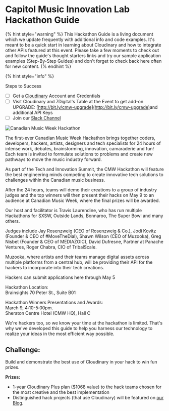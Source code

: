 # Capitol Music Innovation Lab Hackathon Guide

{% hint style="warning" %}
This Hackathon Guide is a living document which we update frequently with additional info and code examples. It's meant to be a quick start in learning about Cloudinary and how to integrate other APIs featured at this event. Please take a few moments to check out and follow the guide's thought starters links and try our sample application examples \(Step-By-Step Guides\) and don't forget to check back here often for new content.
{% endhint %}

{% hint style="info" %}

Steps to Success

* [ ] Get a [Cloudinary](https://cloudinary.com/signup?utm_source=CMW&utm_medium=Gitbook&utm_campaign=Evangelism&utm_term=Hackathon-Guide&utm_content=Signup_CMW) Account and Credentials
* [ ] Visit Cloudinary and 7Digital's Table at the Event to get add-on UPGRADE: [http://bit.ly/cmw-upgrade](http://bit.ly/cmw-upgrade)​ and additional API Keys
* [ ] Join our [Slack Channel ](http://bit.ly/cmw-slack)

![Canadian Music Week Hackathon](https://github.com/cloudinary-developers/CIL-hackathon-guide/tree/7b8704047169e0e3d53f5395b118a3c444ca103f/.gitbook/assets/hackathon-header-4.jpg)

The first-ever Canadian Music Week Hackathon brings together coders, developers, hackers, artists, designers and tech specialists for 24 hours of intense work, debates, brainstorming, innovation, camaraderie and fun! Each team is invited to formulate solutions to problems and create new pathways to move the music industry forward.

As part of the Tech and Innovation Summit, the CMW Hackathon will feature the best engineering minds competing to create innovative tech solutions to challenges within the Canadian music business.

After the 24 hours, teams will demo their creations to a group of industry judges and the top winners will then present their hacks on May 9 to an audience at Canadian Music Week, where the final prizes will be awarded.

Our host and facilitator is Travis Laurendine, who has run multiple Hackathons for SXSW, Outside Lands, Bonnaroo, The Super Bowl and many others.

Judges include Jay Rosenzweig \(CEO of Rosenzweig & Co.\), Jodi Kovitz \(Founder & CEO of \#MoveTheDial\), Shawn Wilson \(CEO of Muzooka\), Greg Nisbet \(Founder & CEO of MEDIAZOIC\), David Dufresne, Partner at Panache Ventures, Roger Chabra, CIO of TribalScale.

Muzooka, where artists and their teams manage digital assets across multiple platforms from a central hub, will be providing their API for the hackers to incorporate into their tech creations.

Hackers can submit applications here through May 5

Hackathon Location:  
Brainsights 70 Peter St., Suite B01

Hackathon Winners Presentations and Awards:  
March 9, 4:10-5:00pm.  
Sheraton Centre Hotel \(CMW HQ\), Hall C

We're hackers too, so we know your time at the hackathon is limited. That's why we've developed this guide to help you harness our technology to realize your ideas in the most efficient way possible.

## Challenge:

Build and demonstrate the best use of Cloudinary in your hack to win fun prizes.

**Prizes:**

* 1-year Cloudinary Plus plan \($1068 value\) to the hack teams chosen for the most creative and the best implementation
* Distinguished hack projects \(that use Cloudinary\) will be featured on [our Blog](https://cloudinary.com/blog).

